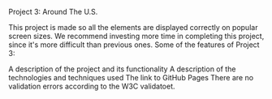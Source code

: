 Project 3: Around The U.S.

This project is made so all the elements are displayed correctly on popular screen sizes. We recommend investing more time in completing this project, since it's more difficult than previous ones.
Some of the features of Project 3:

A description of the project and its functionality
A description of the technologies and techniques used
The link to GitHub Pages There are no validation errors according to the W3C validatoet.
